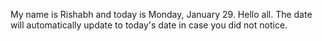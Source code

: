 My name is Rishabh and today is Monday, January 29. Hello all. The date will automatically update to today's date in case you did not notice.
